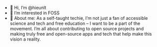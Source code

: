 - 👋 Hi, I’m @hieunlt
- 👀 I’m interested in FOSS
- 🌱 About me: As a self-taught techie, I’m not just a fan of accessible science and tech and free education – I want to be a part of the movement. I’m all about contributing to open source projects and making truly free and open-source apps and tech that help make this vision a reality.

<!---
hieunlt/hieunlt is a ✨ special ✨ repository because its `README.md` (this file) appears on your GitHub profile.
You can click the Preview link to take a look at your changes.
--->
